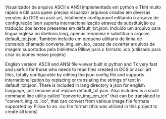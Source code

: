 Visualizador de arquivo ASCII e ANSI implementado em python e Tkht muito rápido e útil para quem precisa visualizar arquivos criados em diversas
versões do DOS ou ascii art, totalmente configuravel editando o arquivo de configuração json suporta internacionalização atravez da substituição
ou tradução dos textos presentes em default_txt.json.
Incluido um arquivo para lingua inglesa no diretorio lang, apenas renomeia e substitua o
arquivo default_txt.json.
Também incluido um pequeno utilitario de linha de comando chamado converte_img_em_ico, capaz de coverter arquivos de imagem suportados pela
biblioteca Pillow para o formato .ico (utilizado para criar os icones nesse projeto)

English version:
ASCII and ANSI file viewer built in python and Tk very fast and usefull for those who needs to read files created in DOS or ascii art files,
totally configurable by editing the json config file and supports internationalization by replacing or translating the strings of text in 
default_txt.json.
There is included in lang directory a json for english language, just rename and replace default_txt.json.
Also included is a small command line utility called "converte_img_em_ico" that can be translated to "convert_img_to_ico", that can
convert from various image file formats supported by Pillow to an .ico file format (this was utilized in this project to create all icons) 
